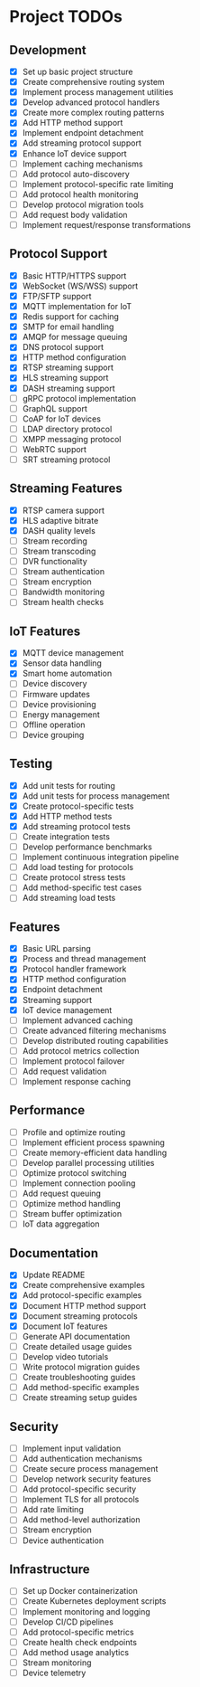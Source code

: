 # Project TODOs
 
## Development
- [x] Set up basic project structure
- [x] Create comprehensive routing system
- [x] Implement process management utilities
- [x] Develop advanced protocol handlers
- [x] Create more complex routing patterns
- [x] Add HTTP method support
- [x] Implement endpoint detachment
- [x] Add streaming protocol support
- [x] Enhance IoT device support
- [ ] Implement caching mechanisms
- [ ] Add protocol auto-discovery
- [ ] Implement protocol-specific rate limiting
- [ ] Add protocol health monitoring
- [ ] Develop protocol migration tools
- [ ] Add request body validation
- [ ] Implement request/response transformations

## Protocol Support
- [x] Basic HTTP/HTTPS support
- [x] WebSocket (WS/WSS) support
- [x] FTP/SFTP support
- [x] MQTT implementation for IoT
- [x] Redis support for caching
- [x] SMTP for email handling
- [x] AMQP for message queuing
- [x] DNS protocol support
- [x] HTTP method configuration
- [x] RTSP streaming support
- [x] HLS streaming support
- [x] DASH streaming support
- [ ] gRPC protocol implementation
- [ ] GraphQL support
- [ ] CoAP for IoT devices
- [ ] LDAP directory protocol
- [ ] XMPP messaging protocol
- [ ] WebRTC support
- [ ] SRT streaming protocol

## Streaming Features
- [x] RTSP camera support
- [x] HLS adaptive bitrate
- [x] DASH quality levels
- [ ] Stream recording
- [ ] Stream transcoding
- [ ] DVR functionality
- [ ] Stream authentication
- [ ] Stream encryption
- [ ] Bandwidth monitoring
- [ ] Stream health checks

## IoT Features
- [x] MQTT device management
- [x] Sensor data handling
- [x] Smart home automation
- [ ] Device discovery
- [ ] Firmware updates
- [ ] Device provisioning
- [ ] Energy management
- [ ] Offline operation
- [ ] Device grouping

## Testing
- [x] Add unit tests for routing
- [x] Add unit tests for process management
- [x] Create protocol-specific tests
- [x] Add HTTP method tests
- [x] Add streaming protocol tests
- [ ] Create integration tests
- [ ] Develop performance benchmarks
- [ ] Implement continuous integration pipeline
- [ ] Add load testing for protocols
- [ ] Create protocol stress tests
- [ ] Add method-specific test cases
- [ ] Add streaming load tests

## Features
- [x] Basic URL parsing
- [x] Process and thread management
- [x] Protocol handler framework
- [x] HTTP method configuration
- [x] Endpoint detachment
- [x] Streaming support
- [x] IoT device management
- [ ] Implement advanced caching
- [ ] Create advanced filtering mechanisms
- [ ] Develop distributed routing capabilities
- [ ] Add protocol metrics collection
- [ ] Implement protocol failover
- [ ] Add request validation
- [ ] Implement response caching

## Performance
- [ ] Profile and optimize routing
- [ ] Implement efficient process spawning
- [ ] Create memory-efficient data handling
- [ ] Develop parallel processing utilities
- [ ] Optimize protocol switching
- [ ] Implement connection pooling
- [ ] Add request queuing
- [ ] Optimize method handling
- [ ] Stream buffer optimization
- [ ] IoT data aggregation

## Documentation
- [x] Update README
- [x] Create comprehensive examples
- [x] Add protocol-specific examples
- [x] Document HTTP method support
- [x] Document streaming protocols
- [x] Document IoT features
- [ ] Generate API documentation
- [ ] Create detailed usage guides
- [ ] Develop video tutorials
- [ ] Write protocol migration guides
- [ ] Create troubleshooting guides
- [ ] Add method-specific examples
- [ ] Create streaming setup guides

## Security
- [ ] Implement input validation
- [ ] Add authentication mechanisms
- [ ] Create secure process management
- [ ] Develop network security features
- [ ] Add protocol-specific security
- [ ] Implement TLS for all protocols
- [ ] Add rate limiting
- [ ] Add method-level authorization
- [ ] Stream encryption
- [ ] Device authentication

## Infrastructure
- [ ] Set up Docker containerization
- [ ] Create Kubernetes deployment scripts
- [ ] Implement monitoring and logging
- [ ] Develop CI/CD pipelines
- [ ] Add protocol-specific metrics
- [ ] Create health check endpoints
- [ ] Add method usage analytics
- [ ] Stream monitoring
- [ ] Device telemetry

